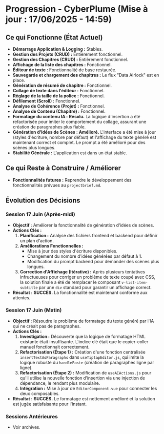 # Progression - CyberPlume (Mise à jour : 17/06/2025 - 14:59)

## Ce qui Fonctionne (État Actuel)

*   **Démarrage Application & Logging :** Stables.
*   **Gestion des Projets (CRUD) :** Entièrement fonctionnel.
*   **Gestion des Chapitres (CRUD) :** Entièrement fonctionnel.
*   **Affichage de la liste des chapitres :** Fonctionnel.
*   **Éditeur de texte :** Fonctionnalité de base restaurée.
*   **Sauvegarde et chargement des chapitres :** Le flux "Data Airlock" est en place.
*   **Génération de résumé de chapitre :** Fonctionnel.
*   **Collage de texte dans l'éditeur :** Fonctionnel.
*   **Réglage de la taille de la police :** Fonctionnel.
*   **Défilement (Scroll) :** Fonctionnel.
*   **Analyse de Cohérence (Projet) :** Fonctionnel.
*   **Analyse de Contenu (Chapitre) :** Fonctionnel.
*   **Formatage du contenu IA :** **Résolu.** La logique d'insertion a été refactorisée pour imiter le comportement du collage, assurant une création de paragraphes plus fiable.
*   **Génération d'Idées de Scènes :** **Amélioré.** L'interface a été mise à jour (styles d'écriture, nombre par défaut) et l'affichage du texte généré est maintenant correct et complet. Le prompt a été amélioré pour des scènes plus longues.
*   **Stabilité Générale :** L'application est dans un état stable.

## Ce qui Reste à Construire / Améliorer

*   **Fonctionnalités futures :** Reprendre le développement des fonctionnalités prévues au `projectbrief.md`.

## Évolution des Décisions

### Session 17 Juin (Après-midi)
*   **Objectif :** Améliorer la fonctionnalité de génération d'idées de scènes.
*   **Actions Clés :**
    1.  **Planification :** Analyse des fichiers frontend et backend pour définir un plan d'action.
    2.  **Améliorations Fonctionnelles :**
        *   Mise à jour des styles d'écriture disponibles.
        *   Changement du nombre d'idées générées par défaut à 1.
        *   Modification du prompt backend pour demander des scènes plus longues.
    3.  **Correction d'Affichage (Itérative) :** Après plusieurs tentatives infructueuses pour corriger un problème de texte coupé avec CSS, la solution finale a été de remplacer le composant `v-list-item-subtitle` par une `div` standard pour garantir un affichage correct.
*   **Résultat :** **SUCCÈS.** La fonctionnalité est maintenant conforme aux attentes.

### Session 17 Juin (Matin)
*   **Objectif :** Résoudre le problème de formatage du texte généré par l'IA qui ne créait pas de paragraphes.
*   **Actions Clés :**
    1.  **Investigation :** Découverte que la logique de formatage HTML existante était insuffisante. L'indice clé était que le copier-coller manuel fonctionnait correctement.
    2.  **Refactorisation (Étape 1) :** Création d'une fonction centralisée `insertTextAsParagraphs` dans `useTiptapEditor.js`, qui imite la logique robuste du `handlePaste` (création de paragraphes ligne par ligne).
    3.  **Refactorisation (Étape 2) :** Modification de `useAIActions.js` pour qu'il utilise la nouvelle fonction d'insertion via une injection de dépendance, le rendant plus modulaire.
    4.  **Intégration :** Mise à jour de `EditorComponent.vue` pour connecter les deux composables.
*   **Résultat :** **SUCCÈS.** Le formatage est nettement amélioré et la solution est jugée satisfaisante pour l'instant.

### Sessions Antérieures
*   Voir archives.